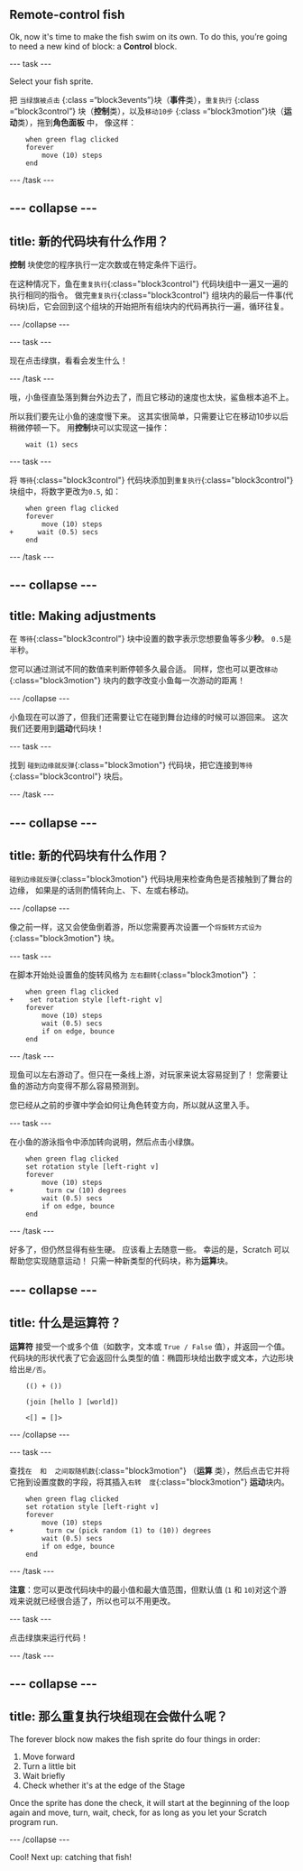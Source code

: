 ## Remote-control fish

Ok, now it's time to make the fish swim on its own. To do this, you’re going to need a new kind of block: a **Control** block.

\--- task \---

Select your fish sprite.

把 `当绿旗被点击` {:class =“block3events”}块（**事件**类），`重复执行` {:class =“block3control”} 块（**控制**类），以及`移动10步` {:class =“block3motion”}块（**运动**类），拖到**角色面板** 中， 像这样：

```blocks3
    when green flag clicked
    forever
        move (10) steps
    end
```

\--- /task \---

## \--- collapse \---

## title: 新的代码块有什么作用？

**控制** 块使您的程序执行一定次数或在特定条件下运行。

在这种情况下，鱼在`重复执行`{:class="block3control"} 代码块组中一遍又一遍的执行相同的指令。 做完`重复执行`{:class="block3control"} 组块内的最后一件事(代码块)后，它会回到这个组块的开始把所有组块内的代码再执行一遍，循环往复。

\--- /collapse \---

\--- task \---

现在点击绿旗，看看会发生什么！

\--- /task \---

哦，小鱼径直坠落到舞台外边去了，而且它移动的速度也太快，鲨鱼根本追不上。

所以我们要先让小鱼的速度慢下来。 这其实很简单，只需要让它在移动10步以后稍微停顿一下。 用**控制**块可以实现这一操作：

```blocks3
    wait (1) secs
```

\--- task \---

将 `等待`{:class="block3control"} 代码块添加到`重复执行`{:class="block3control"} 块组中，将数字更改为`0.5`, 如：

```blocks3
    when green flag clicked
    forever
        move (10) steps
+      wait (0.5) secs
    end
```

\--- /task \---

## \--- collapse \---

## title: Making adjustments

在 `等待`{:class="block3control"} 块中设置的数字表示您想要鱼等多少**秒**。 `0.5`是半秒。

您可以通过测试不同的数值来判断停顿多久最合适。 同样，您也可以更改`移动`{:class="block3motion"} 块内的数字改变小鱼每一次游动的距离！

\--- /collapse \---

小鱼现在可以游了，但我们还需要让它在碰到舞台边缘的时候可以游回来。 这次我们还要用到**运动**代码块！

\--- task \---

找到 `碰到边缘就反弹`{:class="block3motion"} 代码块，把它连接到`等待`{:class="block3control"} 块后。

\--- /task \---

## \--- collapse \---

## title: 新的代码块有什么作用？

`碰到边缘就反弹`{:class="block3motion"} 代码块用来检查角色是否接触到了舞台的边缘， 如果是的话则酌情转向上、下、左或右移动。

\--- /collapse \---

像之前一样，这又会使鱼倒着游，所以您需要再次设置一个`将旋转方式设为`{:class="block3motion"} 块。

\--- task \---

在脚本开始处设置鱼的旋转风格为 `左右翻转`{:class="block3motion"} ：

```blocks3
    when green flag clicked
+    set rotation style [left-right v]
    forever
        move (10) steps
        wait (0.5) secs
        if on edge, bounce
    end
```

\--- /task \---

现鱼可以左右游动了。但只在一条线上游，对玩家来说太容易捉到了！ 您需要让鱼的游动方向变得不那么容易预测到。

您已经从之前的步骤中学会如何让角色转变方向，所以就从这里入手。

\--- task \---

在小鱼的游泳指令中添加转向说明，然后点击小绿旗。

```blocks3
    when green flag clicked
    set rotation style [left-right v]
    forever
        move (10) steps
+        turn cw (10) degrees
        wait (0.5) secs
        if on edge, bounce
    end
```

\--- /task \---

好多了，但仍然显得有些生硬。 应该看上去随意一些。 幸运的是，Scratch 可以帮助您实现随意运动！ 只需一种新类型的代码块，称为**运算**块。

## \--- collapse \---

## title: 什么是运算符？

**运算符** 接受一个或多个值（如数字，文本或 `True / False` 值），并返回一个值。 代码块的形状代表了它会返回什么类型的值：椭圆形块给出数字或文本，六边形块给出`是/否`。

```blocks3
    (() + ())

    (join [hello ] [world])

    <[] = []>
```

\--- /collapse \---

\--- task \---

查找`在  和  之间取随机数`{:class="block3motion"} （**运算** 类），然后点击它并将它拖到设置度数的字段，将其插入`右转  度`{:class="block3motion"} **运动**块内。

```blocks3
    when green flag clicked
    set rotation style [left-right v]
    forever 
        move (10) steps
+        turn cw (pick random (1) to (10)) degrees
        wait (0.5) secs
        if on edge, bounce
    end
```

\--- /task \---

**注意**：您可以更改代码块中的最小值和最大值范围，但默认值 (`1` 和 `10`)对这个游戏来说就已经很合适了，所以也可以不用更改。

\--- task \---

点击绿旗来运行代码！

\--- /task \---

## \--- collapse \---

## title: 那么重复执行块组现在会做什么呢？

The forever block now makes the fish sprite do four things in order:

1. Move forward
2. Turn a little bit
3. Wait briefly
4. Check whether it's at the edge of the Stage

Once the sprite has done the check, it will start at the beginning of the loop again and move, turn, wait, check, for as long as you let your Scratch program run.

\--- /collapse \---

Cool! Next up: catching that fish!